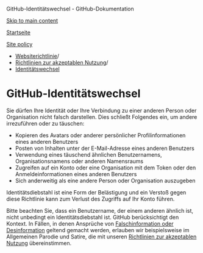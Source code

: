 GitHub-Identitätswechsel - GitHub-Dokumentation

[Skip to main content](#main-content)

[Startseite](/de)

[Site policy](/de/site-policy)

* [Websiterichtlinie](/de/site-policy)/
* [Richtlinien zur akzeptablen Nutzung](/de/site-policy/acceptable-use-policies)/
* [Identitätswechsel](/de/site-policy/acceptable-use-policies/github-impersonation)

GitHub-Identitätswechsel
==========

Sie dürfen Ihre Identität oder Ihre Verbindung zu einer anderen Person oder Organisation nicht falsch darstellen. Dies schließt Folgendes ein, um andere irrezuführen oder zu täuschen:

* Kopieren des Avatars oder anderer persönlicher Profilinformationen eines anderen Benutzers
* Posten von Inhalten unter der E-Mail-Adresse eines anderen Benutzers
* Verwendung eines täuschend ähnlichen Benutzernamens, Organisationsnamens oder anderen Namensraums
* Zugreifen auf ein Konto oder eine Organisation mit dem Token oder den Anmeldeinformationen eines anderen Benutzers
* Sich anderweitig als eine andere Person oder Organisation auszugeben

Identitätsdiebstahl ist eine Form der Belästigung und ein Verstoß gegen diese Richtlinie kann zum Verlust des Zugriffs auf Ihr Konto führen.

Bitte beachten Sie, dass ein Benutzername, der einem anderen ähnlich ist, nicht unbedingt ein Identitätsdiebstahl ist. GitHub berücksichtigt den Kontext. In Fällen, in denen Ansprüche von [Falschinformation oder Desinformation](/de/site-policy/acceptable-use-policies/github-misinformation-and-disinformation) geltend gemacht werden, erlauben wir beispielsweise im Allgemeinen Parodie und Satire, die mit unseren [Richtlinien zur akzeptablen Nutzung](/de/site-policy/acceptable-use-policies/github-acceptable-use-policies) übereinstimmen.
